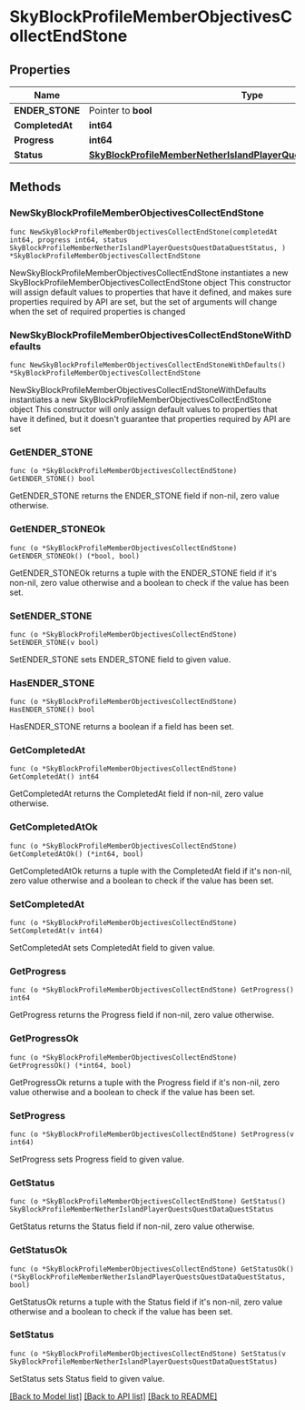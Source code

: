 # SkyBlockProfileMemberObjectivesCollectEndStone

## Properties

Name | Type | Description | Notes
------------ | ------------- | ------------- | -------------
**ENDER_STONE** | Pointer to **bool** |  | [optional] 
**CompletedAt** | **int64** |  | 
**Progress** | **int64** |  | 
**Status** | [**SkyBlockProfileMemberNetherIslandPlayerQuestsQuestDataQuestStatus**](SkyBlockProfileMemberNetherIslandPlayerQuestsQuestDataQuestStatus.md) |  | 

## Methods

### NewSkyBlockProfileMemberObjectivesCollectEndStone

`func NewSkyBlockProfileMemberObjectivesCollectEndStone(completedAt int64, progress int64, status SkyBlockProfileMemberNetherIslandPlayerQuestsQuestDataQuestStatus, ) *SkyBlockProfileMemberObjectivesCollectEndStone`

NewSkyBlockProfileMemberObjectivesCollectEndStone instantiates a new SkyBlockProfileMemberObjectivesCollectEndStone object
This constructor will assign default values to properties that have it defined,
and makes sure properties required by API are set, but the set of arguments
will change when the set of required properties is changed

### NewSkyBlockProfileMemberObjectivesCollectEndStoneWithDefaults

`func NewSkyBlockProfileMemberObjectivesCollectEndStoneWithDefaults() *SkyBlockProfileMemberObjectivesCollectEndStone`

NewSkyBlockProfileMemberObjectivesCollectEndStoneWithDefaults instantiates a new SkyBlockProfileMemberObjectivesCollectEndStone object
This constructor will only assign default values to properties that have it defined,
but it doesn't guarantee that properties required by API are set

### GetENDER_STONE

`func (o *SkyBlockProfileMemberObjectivesCollectEndStone) GetENDER_STONE() bool`

GetENDER_STONE returns the ENDER_STONE field if non-nil, zero value otherwise.

### GetENDER_STONEOk

`func (o *SkyBlockProfileMemberObjectivesCollectEndStone) GetENDER_STONEOk() (*bool, bool)`

GetENDER_STONEOk returns a tuple with the ENDER_STONE field if it's non-nil, zero value otherwise
and a boolean to check if the value has been set.

### SetENDER_STONE

`func (o *SkyBlockProfileMemberObjectivesCollectEndStone) SetENDER_STONE(v bool)`

SetENDER_STONE sets ENDER_STONE field to given value.

### HasENDER_STONE

`func (o *SkyBlockProfileMemberObjectivesCollectEndStone) HasENDER_STONE() bool`

HasENDER_STONE returns a boolean if a field has been set.

### GetCompletedAt

`func (o *SkyBlockProfileMemberObjectivesCollectEndStone) GetCompletedAt() int64`

GetCompletedAt returns the CompletedAt field if non-nil, zero value otherwise.

### GetCompletedAtOk

`func (o *SkyBlockProfileMemberObjectivesCollectEndStone) GetCompletedAtOk() (*int64, bool)`

GetCompletedAtOk returns a tuple with the CompletedAt field if it's non-nil, zero value otherwise
and a boolean to check if the value has been set.

### SetCompletedAt

`func (o *SkyBlockProfileMemberObjectivesCollectEndStone) SetCompletedAt(v int64)`

SetCompletedAt sets CompletedAt field to given value.


### GetProgress

`func (o *SkyBlockProfileMemberObjectivesCollectEndStone) GetProgress() int64`

GetProgress returns the Progress field if non-nil, zero value otherwise.

### GetProgressOk

`func (o *SkyBlockProfileMemberObjectivesCollectEndStone) GetProgressOk() (*int64, bool)`

GetProgressOk returns a tuple with the Progress field if it's non-nil, zero value otherwise
and a boolean to check if the value has been set.

### SetProgress

`func (o *SkyBlockProfileMemberObjectivesCollectEndStone) SetProgress(v int64)`

SetProgress sets Progress field to given value.


### GetStatus

`func (o *SkyBlockProfileMemberObjectivesCollectEndStone) GetStatus() SkyBlockProfileMemberNetherIslandPlayerQuestsQuestDataQuestStatus`

GetStatus returns the Status field if non-nil, zero value otherwise.

### GetStatusOk

`func (o *SkyBlockProfileMemberObjectivesCollectEndStone) GetStatusOk() (*SkyBlockProfileMemberNetherIslandPlayerQuestsQuestDataQuestStatus, bool)`

GetStatusOk returns a tuple with the Status field if it's non-nil, zero value otherwise
and a boolean to check if the value has been set.

### SetStatus

`func (o *SkyBlockProfileMemberObjectivesCollectEndStone) SetStatus(v SkyBlockProfileMemberNetherIslandPlayerQuestsQuestDataQuestStatus)`

SetStatus sets Status field to given value.



[[Back to Model list]](../README.md#documentation-for-models) [[Back to API list]](../README.md#documentation-for-api-endpoints) [[Back to README]](../README.md)


